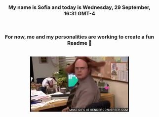 


<div align="center">
<h3 >My name is Sofia and today is Wednesday, 29 September, 16:31 GMT-4</h3><br>
<h3 >For now, me and my personalities are working to create a fun Readme 👋
</h3><br>
<img src='img/dwight.gif' alt='working...'/>
</div>

